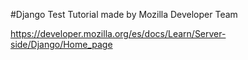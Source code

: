 #Django Test
Tutorial made by Mozilla Developer Team

https://developer.mozilla.org/es/docs/Learn/Server-side/Django/Home_page